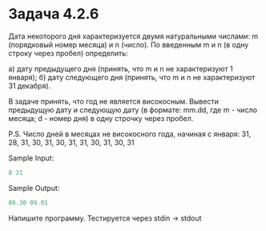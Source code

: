 # Задача 4.2.6

Дата некоторого дня характеризуется двумя натуральными числами: m (порядковый номер месяца) и n (число). По введенным m и n (в одну строку через пробел) определить:

а) дату предыдущего дня (принять, что m и n не характеризуют 1 января);
б) дату следующего дня (принять, что m и n не характеризуют 31 декабря).

В задаче принять, что год не является високосным. Вывести предыдущую дату и следующую дату (в формате: mm.dd, где m - число месяца; d - номер дня) в одну строчку через пробел.

P.S. Число дней в месяцах не високосного года, начиная с января: 31, 28, 31, 30, 31, 30, 31, 31, 30, 31, 30, 31

Sample Input:

```python
8 31
```

Sample Output:

```python
08.30 09.01
```

Напишите программу. Тестируется через stdin → stdout
